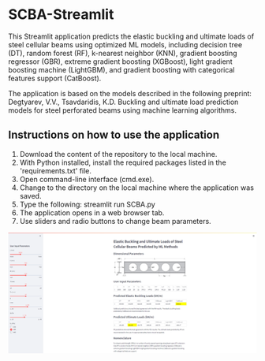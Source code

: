 # SCBA-Streamlit

This Streamlit application predicts the elastic buckling and ultimate loads of steel cellular beams using optimized ML models, including decision tree (DT), random forest (RF), k-nearest neighbor (KNN), gradient boosting regressor (GBR), extreme gradient boosting (XGBoost), light gradient boosting machine (LightGBM), and gradient boosting with categorical features support (CatBoost).

The application is based on the models described in the following preprint: Degtyarev, V.V., Tsavdaridis, K.D. Buckling and ultimate load prediction models for steel perforated beams using machine learning algorithms.

## Instructions on how to use the application

1. Download the content of the repository to the local machine.
2. With Python installed, install the required packages listed in the 'requirements.txt' file.
3. Open command-line interface (cmd.exe).
4. Change to the directory on the local machine where the application was saved.
5. Type the following: streamlit run SCBA.py
6. The application opens in a web browser tab.
7. Use sliders and radio buttons to change beam parameters.

![This is an image](GUI_App.png)
